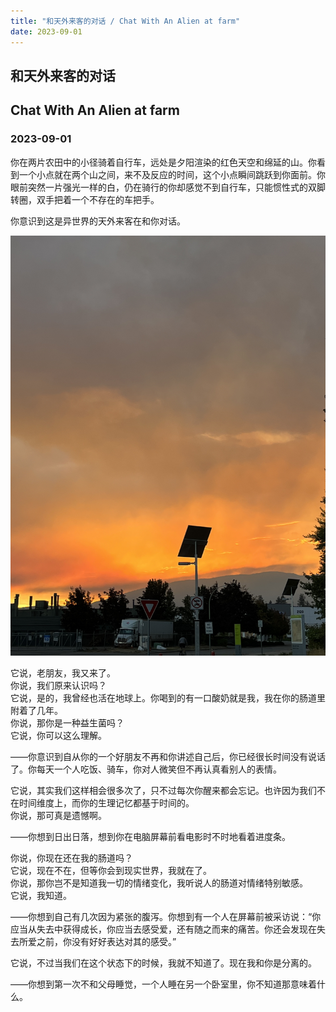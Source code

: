 ```yaml
---
title: "和天外来客的对话 / Chat With An Alien at farm"
date: 2023-09-01
---
```


## 和天外来客的对话  
## Chat With An Alien at farm  
### 2023-09-01

你在两片农田中的小径骑着自行车，远处是夕阳渲染的红色天空和绵延的山。你看到一个小点就在两个山之间，来不及反应的时间，这个小点瞬间跳跃到你面前。你眼前突然一片强光一样的白，仍在骑行的你却感觉不到自行车，只能惯性式的双脚转圈，双手把着一个不存在的车把手。

你意识到这是异世界的天外来客在和你对话。

![process](/static/blog/intestine-alien/sky.jpg)

它说，老朋友，我又来了。  
你说，我们原来认识吗？  
它说，是的，我曾经也活在地球上。你喝到的有一口酸奶就是我，我在你的肠道里附着了几年。  
你说，那你是一种益生菌吗？  
它说，你可以这么理解。

——你意识到自从你的一个好朋友不再和你讲述自己后，你已经很长时间没有说话了。你每天一个人吃饭、骑车，你对人微笑但不再认真看别人的表情。

它说，其实我们这样相会很多次了，只不过每次你醒来都会忘记。也许因为我们不在时间维度上，而你的生理记忆都基于时间的。  
你说，那可真是遗憾啊。

——你想到日出日落，想到你在电脑屏幕前看电影时不时地看着进度条。

你说，你现在还在我的肠道吗？  
它说，现在不在，但等你会到现实世界，我就在了。  
你说，那你岂不是知道我一切的情绪变化，我听说人的肠道对情绪特别敏感。  
它说，我知道。

——你想到自己有几次因为紧张的腹泻。你想到有一个人在屏幕前被采访说：“你应当从失去中获得成长，你应当去感受爱，还有随之而来的痛苦。你还会发现在失去所爱之前，你没有好好表达对其的感受。”

它说，不过当我们在这个状态下的时候，我就不知道了。现在我和你是分离的。

——你想到第一次不和父母睡觉，一个人睡在另一个卧室里，你不知道那意味着什么。
